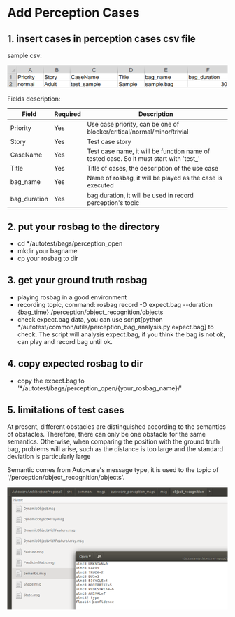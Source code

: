 # Add Perception Cases
## 1. insert cases in perception cases csv file
sample csv:

![perception](/docs/images/perception_cases.png)

Fields description:

|  Field   | Required  | Description  |
|  ----  | ----  | ----  |
| Priority  | Yes  | Use case priority, can be one of blocker/critical/normal/minor/trivial |
| Story  | Yes | Test case story  |
| CaseName  | Yes | Test case name, it will be function name of tested case. So it must start with 'test_'  |
| Title  | Yes | Title of cases, the description of the use case |
| bag_name  | Yes | Name of rosbag, it will be played as the case is executed |
| bag_duration  | Yes | bag duration, it will be used in record perception's topic|


## 2. put your rosbag to the directory
 - cd */autotest/bags/perception_open
 - mkdir your bagname
 - cp your rosbag to dir
 
## 3. get your ground truth rosbag 
 
 - playing rosbag in a good environment
 - recording topic, command: rosbag record -O expect.bag --duration {bag_time} /perception/object_recognition/objects
 - check expect.bag data, you can use script[python */autotest/common/utils/perception_bag_analysis.py expect.bag] to check. The script will analysis expect.bag, if you think the bag is not ok, can play and record bag until ok.

## 4. copy expected rosbag to dir
 - copy the expect.bag to '*/autotest/bags/perception_open/{your_rosbag_name}/'
 
## 5. limitations of test cases

At present, different obstacles are distinguished according to the semantics of obstacles. Therefore, there can only be one obstacle for the same semantics. Otherwise, when comparing the position with the ground truth bag, problems will arise, such as the distance is too large and the standard deviation is particularly large

Semantic comes from Autoware's message type, it is used to the topic of '/perception/object_recognition/objects'.

![semantic](/docs/images/semantic.png)


 

